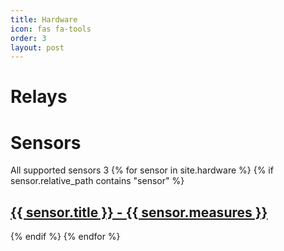 ```yaml
---
title: Hardware
icon: fas fa-tools
order: 3
layout: post
---
```



Relays
======

Sensors
=======
All supported sensors 3
{% for sensor in site.hardware %}
{% if sensor.relative_path contains "sensor" %}

  <h2>
    <a href="{{ site.baseurl }}{{ sensor.url }}">
      {{ sensor.title }} - {{ sensor.measures }}
    </a>
  </h2>
  <!-- <p>{{ sensor.content | markdownify }}</p> -->

{% endif %}
{% endfor %}